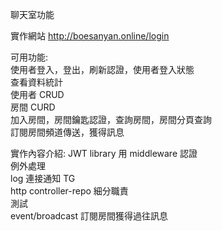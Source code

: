 聊天室功能

實作網站 http://boesanyan.online/login

可用功能:\
使用者登入，登出，刷新認證，使用者登入狀態\
查看資料統計\
使用者 CRUD\
房間 CURD\
加入房間，房間鑰匙認證，查詢房間，房間分頁查詢\
訂閱房間頻道傳送，獲得訊息

實作內容介紹:
JWT library 用 middleware 認證\
例外處理\
log 連接通知 TG\
http controller-repo 細分職責\
測試\
event/broadcast 訂閱房間獲得過往訊息
